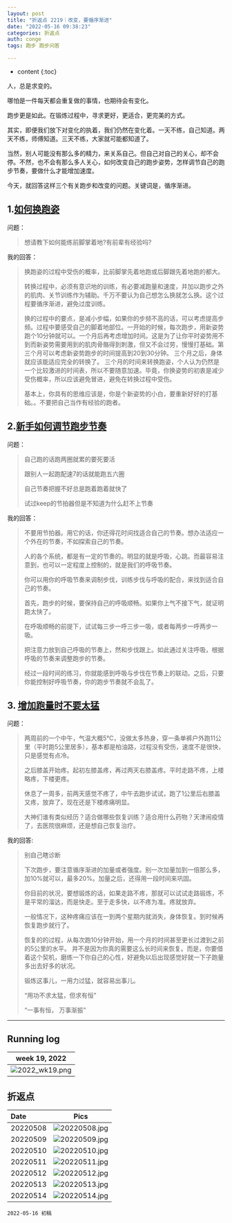 ```yaml
---
layout: post
title: "折返点 2219｜改变，要循序渐进"
date: "2022-05-16 09:38:23"
categories: 折返点
auth: conge
tags: 跑步 跑步问答

---
```

* content
{:toc}

人，总是求变的。

哪怕是一件每天都会重复做的事情，也期待会有变化。

跑步更是如此。在锻炼过程中，寻求更好，更适合，更完美的方式。

其实，即便我们放下对变化的执着，我们仍然在变化着。一天不练，自己知道。两天不练，师傅知道。三天不练，大家就可能都知道了。

当然，别人可能没有那么多的精力，来关系自己。但自己对自己的关心，却不会停。不然，也不会有那么多人关心，如何改变自己的跑步姿势，怎样调节自己的跑步节奏，要做什么才能增加速度。

今天，就回答这样三个有关跑步和改变的问题。关键词是，循序渐进。





## 1.[如何换跑姿](https://douc.cc/1DchxU)

问题：

> 想请教下如何能练前脚掌着地?有前辈有经验吗?

我的回答：

> 换跑姿的过程中受伤的概率，比前脚掌先着地跑或后脚跟先着地跑的都大。
>
> 转换过程中，必须有意识地的训练，有必要减跑量和速度，并加以跑步之外的肌肉、关节训练作为辅助。千万不要认为自己想怎么换就怎么换。这个过程要循序渐进，避免过度训练。
>
> 换的过程中的要点，是减小步幅，如果你的步频不高的话，可以考虑提高步频。过程中要感受自己的脚着地部位。一开始的时候，每次跑步，用新姿势跑个10分钟就可以。一个月后再考虑增加时间。这是为了让你平时姿势用不到而新姿势需要用到的肌肉骨骼得到刺激，但又不会过劳，慢慢打基础。第三个月可以考虑新姿势跑步的时间提高到20到30分钟。 三个月之后，身体就应该能适应完全的转换了。 三个月的时间来转换跑姿，个人认为仍然是一个比较激进的时间表，所以不要随意加速。毕竟，你换姿势的初衷是减少受伤概率，所以应该避免冒进，避免在转换过程中受伤。
>
> 基本上，你具有的思维应该是，你是个新姿势的小白，要重新好好的打基础。。不要把自己当作有经验的跑者。


## 2.[新手如何调节跑步节奏 ](https://douc.cc/18kbbN)

问题：

> 自己跑的话跑两圈就累的要死要活
>
> 跟别人一起跑配速7的话就能跑五六圈
>
> 自己节奏把握不好总是跑着跑着就快了
>
> 试过keep的节拍器但是不知道为什么赶不上节奏

我的回答：

> 不要用节拍器。用它的话，你还得花时间找适合自己的节奏。想办法适应一个外在的节奏，不如探索自己的节奏。
>
> 人的各个系统，都是有一定的节奏的。明显的就是呼吸，心跳。而最容易注意到，也可以一定程度上控制的，就是我们的呼吸节奏。
>
> 你可以用你的呼吸节奏来调制步伐，训练步伐与呼吸的配合，来找到适合自己的节奏。
>
> 首先，跑步的时候，要保持自己的呼吸顺畅。如果你上气不接下气，就证明跑太快了。
>
> 在呼吸顺畅的前提下，试试每三步一呼三步一吸，或者每两步一呼两步一吸。
>
> 把注意力放到自己呼吸的节奏上，然和步伐跟上。如此通过关注呼吸，根据呼吸的节奏来调整跑步的节奏。
>
> 经过一段时间的练习，你就能感到呼吸与步伐在节奏上的联动。之后，只要你能控制好呼吸节奏，你的跑步节奏就不会乱了。


## 3. [增加跑量时不要太猛]( https://douc.cc/0Tmg42)

问题：

> 两周前的一个中午，气温大概5℃，没做太多热身，穿一条单裤户外跑11公里（平时跑5公里居多），基本都是柏油路，过程没有受伤，速度不是很快，只是感觉有点冷。
>
> 之后膝盖开始疼。起初左膝盖疼，再过两天右膝盖疼。平时走路不疼，上楼略疼，下楼更疼。
>
> 休息了一周多，前两天感觉不疼了，中午去跑步试试，跑了1公里后右膝盖又疼，放弃了。现在还是下楼疼痛明显。
>
> 大神们谁有类似经历？适合做哪些恢复训练？适合用什么药物？天津闹疫情了，去医院很麻烦，还是想自己恢复治疗。


我的回答:

> 别自己瞎诊断
>
> 下次跑步，要注意循序渐进的加量或者强度。别一次加量加到一倍那么多，加10%就可以，最多20%。加量之后，还得用一段时间来巩固。
>
> 你目前的状况，要想锻炼的话，如果走路不疼，那就可以试试走路锻炼，不是平常的溜达，而是快走。至于走多快，以不疼为准。疼就放弃。
>
> 一般情况下，这种疼痛应该在一到两个星期内就消失，身体恢复。到时候再恢复跑步就行了。
>
> 恢复的的过程，从每次跑10分钟开始，用一个月的时间甚至更长过渡到之前的5公里的水平。 并不是因为你真的需要这么长时间来恢复。而是，你要借着这个契机，磨练一下你自己的心性，好避免以后出现感觉好就一下子跑量多出去好多的状况。
>
> 锻炼这事儿，一用力过猛，就容易出事儿。
>
> “用功不求太猛，但求有恒”
>
> “一事有恒， 万事渐振”

----

## Running log

|week 19, 2022|
|:----:|
|![2022_wk19.png](https://s2.loli.net/2022/05/17/M6Z8EJejlQ7SaBn.png)|


## 折返点

|Date|Pics|
|:----|:----:|
|20220508|![20220508.jpg](https://s2.loli.net/2022/05/17/R69DJred7noNwOQ.jpg)  |
|20220509|![20220509.jpg](https://s2.loli.net/2022/05/17/R6F4ASjh3MPN9ni.jpg) |
|20220510|![20220510.jpg](https://s2.loli.net/2022/05/17/GjSXDtufLRemW2v.jpg) |
|20220511|![20220511.jpg](https://s2.loli.net/2022/05/17/25dVlUXcwxe4DiQ.jpg)
|20220512|![20220512.jpg](https://s2.loli.net/2022/05/17/rmV1qJ4skWTuaAv.jpg) |
|20220513|![20220513.jpg](https://s2.loli.net/2022/05/17/HpfLhTz1dOmPR69.jpg) |
|20220514|![20220514.jpg](https://s2.loli.net/2022/05/17/pYSTLmkyw98CVIM.jpg)  |


```
2022-05-16 初稿
```
